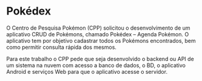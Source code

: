 # Pokédex

O Centro de Pesquisa Pokémon (CPP) solicitou o desenvolvimento de um aplicativo CRUD
de Pokémons, chamado Pokédex – Agenda Pokémon. O aplicativo tem por objetivo cadastrar
todos os Pokémons encontrados, bem como permitir consulta rápida dos mesmos.

Para este trabalho o CPP pede que seja desenvolvido o backend ou API de um sistema na
nuvem com acesso a banco de dados, o BD, o aplicativo Android e serviços Web para que o
aplicativo acesse o servidor.
